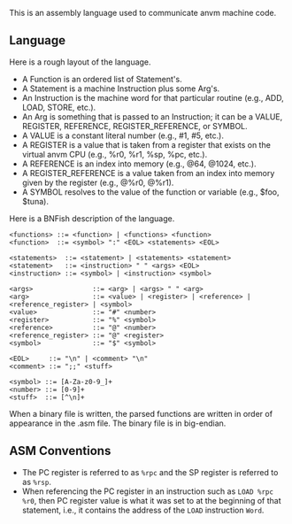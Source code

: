 This is an assembly language used to communicate anvm machine code.

## Language

Here is a rough layout of the language.
- A Function is an ordered list of Statement's.
- A Statement is a machine Instruction plus some Arg's.
- An Instruction is the machine word for that particular routine (e.g., ADD, LOAD, STORE, etc.).
- An Arg is something that is passed to an Instruction; it can be a VALUE, REGISTER, REFERENCE, REGISTER\_REFERENCE, or SYMBOL.
- A VALUE is a constant literal number (e.g., #1, #5, etc.).
- A REGISTER is a value that is taken from a register that exists on the virtual anvm CPU (e.g., %r0, %r1, %sp, %pc, etc.).
- A REFERENCE is an index into memory (e.g., @64, @1024, etc.).
- A REGISTER\_REFERENCE is a value taken from an index into memory given by the register (e.g., @%r0, @%r1).
- A SYMBOL resolves to the value of the function or variable (e.g., $foo, $tuna).

Here is a BNFish description of the language.
```
<functions> ::= <function> | <functions> <function>
<function>  ::= <symbol> ":" <EOL> <statements> <EOL>

<statements>  ::= <statement> | <statements> <statement>
<statement>   ::= <instruction> " " <args> <EOL>
<instruction> ::= <symbol> | <instruction> <symbol>

<args>               ::= <arg> | <args> " " <arg>
<arg>                ::= <value> | <register> | <reference> | <reference_register> | <symbol>
<value>              ::= "#" <number>
<register>           ::= "%" <symbol>
<reference>          ::= "@" <number>
<reference_register> ::= "@" <register>
<symbol>             ::= "$" <symbol>

<EOL>     ::= "\n" | <comment> "\n"
<comment> ::= ";;" <stuff>

<symbol> ::= [A-Za-z0-9_]+
<number> ::= [0-9]+
<stuff>  ::= [^\n]+
```

When a binary file is written, the parsed functions are written in order of appearance in the .asm file.
The binary file is in big-endian.

## ASM Conventions

- The PC register is referred to as `%rpc` and the SP register is referred to as `%rsp`.
- When referencing the PC register in an instruction such as `LOAD %rpc %r0`, then PC register value is 
  what it was set to at the beginning of that statement, i.e., it contains the address of the `LOAD`
  instruction `Word`.
